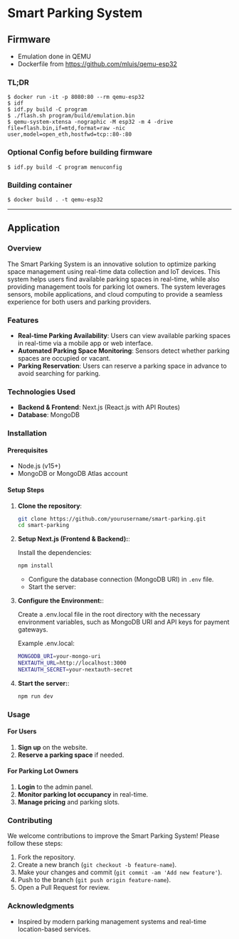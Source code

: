 # Smart Parking System

## Firmware

- Emulation done in QEMU
- Dockerfile from https://github.com/mluis/qemu-esp32

### TL;DR

```
$ docker run -it -p 8080:80 --rm qemu-esp32
$ idf
$ idf.py build -C program
$ ./flash.sh program/build/emulation.bin
$ qemu-system-xtensa -nographic -M esp32 -m 4 -drive file=flash.bin,if=mtd,format=raw -nic user,model=open_eth,hostfwd=tcp::80-:80
```

### Optional Config before building firmware

```
$ idf.py build -C program menuconfig
```

### Building container

```
$ docker build . -t qemu-esp32
```

---

## Application

### Overview

The Smart Parking System is an innovative solution to optimize parking space management using real-time data collection and IoT devices. This system helps users find available parking spaces in real-time, while also providing management tools for parking lot owners. The system leverages sensors, mobile applications, and cloud computing to provide a seamless experience for both users and parking providers.

### Features

* **Real-time Parking Availability**: Users can view available parking spaces in real-time via a mobile app or web interface.
* **Automated Parking Space Monitoring**: Sensors detect whether parking spaces are occupied or vacant.
* **Parking Reservation**: Users can reserve a parking space in advance to avoid searching for parking.

### Technologies Used

* **Backend & Frontend**: Next.js (React.js with API Routes)
* **Database**: MongoDB

### Installation

#### Prerequisites

* Node.js (v15+)
* MongoDB or MongoDB Atlas account

#### Setup Steps

1. **Clone the repository**:

   ```bash
   git clone https://github.com/yourusername/smart-parking.git
   cd smart-parking
   ```

2. **Setup Next.js (Frontend & Backend):**:

   Install the dependencies:

   ```bash
   npm install
   ```

   * Configure the database connection (MongoDB URI) in `.env` file.
   * Start the server:
3. **Configure the Environment:**:

    Create a .env.local file in the root directory with the necessary environment variables, such as MongoDB URI and API keys for payment gateways.

    Example .env.local:
    ```bash
    MONGODB_URI=your-mongo-uri
    NEXTAUTH_URL=http://localhost:3000
    NEXTAUTH_SECRET=your-nextauth-secret
    ```

3. **Start the server:**:

    ```bash
    npm run dev
    ```

### Usage

#### For Users

1. **Sign up** on the website.
2. **Reserve a parking space** if needed.

#### For Parking Lot Owners

1. **Login** to the admin panel.
2. **Monitor parking lot occupancy** in real-time.
3. **Manage pricing** and parking slots.

### Contributing

We welcome contributions to improve the Smart Parking System! Please follow these steps:

1. Fork the repository.
2. Create a new branch (`git checkout -b feature-name`).
3. Make your changes and commit (`git commit -am 'Add new feature'`).
4. Push to the branch (`git push origin feature-name`).
5. Open a Pull Request for review.


### Acknowledgments

* Inspired by modern parking management systems and real-time location-based services.
